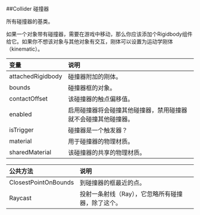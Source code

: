 ##Collider 碰撞器

所有碰撞器的基类。

如果一个对象带有碰撞器，需要在游戏中移动，那么你应该添加个Rigidbody组件给它。如果你不想该对象与其他对象有交互，刚体可以设置为运动学刚体（kinematic）。


|变量|说明|
|:--|:--|
|attachedRigidbody|碰撞器附加的刚体。|
|bounds|碰撞器框的对象。|
|contactOffset|该碰撞器的触点偏移值。|
|enabled|启用碰撞器将会碰撞其他碰撞器，禁用碰撞器就不会碰撞其他碰撞器。|
|isTrigger|碰撞器是一个触发器？|
|material|用于碰撞器的物理材质。|
|sharedMaterial|该碰撞器的共享的物理材质。|


|公共方法|说明|
|:--|:--|
|ClosestPointOnBounds|到碰撞器的框最近的点。|
|Raycast|投射一条射线（Ray），它忽略所有碰撞器，除了这个。|

